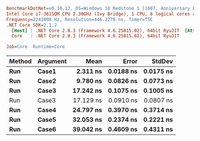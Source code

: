 ``` ini

BenchmarkDotNet=v0.10.12, OS=Windows 10 Redstone 1 [1607, Anniversary Update] (10.0.14393.2007)
Intel Core i7-3615QM CPU 2.30GHz (Ivy Bridge), 1 CPU, 8 logical cores and 4 physical cores
Frequency=2241008 Hz, Resolution=446.2278 ns, Timer=TSC
.NET Core SDK=2.1.2
  [Host] : .NET Core 2.0.3 (Framework 4.6.25815.02), 64bit RyuJIT  [AttachedDebugger]
  Core   : .NET Core 2.0.3 (Framework 4.6.25815.02), 64bit RyuJIT

Job=Core  Runtime=Core  

```
| Method | Argument |      Mean |     Error |    StdDev |
|------- |--------- |----------:|----------:|----------:|
|    **Run** |    **Case1** |  **2.311 ns** | **0.0188 ns** | **0.0175 ns** |
|    **Run** |    **Case2** |  **9.780 ns** | **0.0826 ns** | **0.0773 ns** |
|    **Run** |    **Case3** | **17.242 ns** | **0.1075 ns** | **0.1005 ns** |
|    Run |    Case3 | 17.129 ns | 0.0910 ns | 0.0807 ns |
|    **Run** |    **Case4** | **24.797 ns** | **0.3970 ns** | **0.3714 ns** |
|    **Run** |    **Case5** | **32.053 ns** | **0.2374 ns** | **0.2221 ns** |
|    **Run** |    **Case6** | **39.042 ns** | **0.4609 ns** | **0.4311 ns** |
